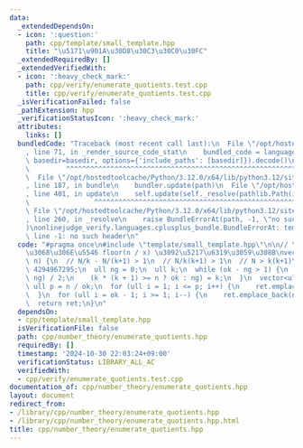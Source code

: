 ```yaml
---
data:
  _extendedDependsOn:
  - icon: ':question:'
    path: cpp/template/small_template.hpp
    title: "\u5171\u901A\u30D8\u30C3\u30C0\u30FC"
  _extendedRequiredBy: []
  _extendedVerifiedWith:
  - icon: ':heavy_check_mark:'
    path: cpp/verify/enumerate_quotients.test.cpp
    title: cpp/verify/enumerate_quotients.test.cpp
  _isVerificationFailed: false
  _pathExtension: hpp
  _verificationStatusIcon: ':heavy_check_mark:'
  attributes:
    links: []
  bundledCode: "Traceback (most recent call last):\n  File \"/opt/hostedtoolcache/Python/3.12.0/x64/lib/python3.12/site-packages/onlinejudge_verify/documentation/build.py\"\
    , line 71, in _render_source_code_stat\n    bundled_code = language.bundle(stat.path,\
    \ basedir=basedir, options={'include_paths': [basedir]}).decode()\n          \
    \         ^^^^^^^^^^^^^^^^^^^^^^^^^^^^^^^^^^^^^^^^^^^^^^^^^^^^^^^^^^^^^^^^^^^^^^^^^^^^^^^^^\n\
    \  File \"/opt/hostedtoolcache/Python/3.12.0/x64/lib/python3.12/site-packages/onlinejudge_verify/languages/cplusplus.py\"\
    , line 187, in bundle\n    bundler.update(path)\n  File \"/opt/hostedtoolcache/Python/3.12.0/x64/lib/python3.12/site-packages/onlinejudge_verify/languages/cplusplus_bundle.py\"\
    , line 401, in update\n    self.update(self._resolve(pathlib.Path(included), included_from=path))\n\
    \                ^^^^^^^^^^^^^^^^^^^^^^^^^^^^^^^^^^^^^^^^^^^^^^^^^^^^^^^^^\n \
    \ File \"/opt/hostedtoolcache/Python/3.12.0/x64/lib/python3.12/site-packages/onlinejudge_verify/languages/cplusplus_bundle.py\"\
    , line 260, in _resolve\n    raise BundleErrorAt(path, -1, \"no such header\"\
    )\nonlinejudge_verify.languages.cplusplus_bundle.BundleErrorAt: template/small_template.hpp:\
    \ line -1: no such header\n"
  code: "#pragma once\n#include \"template/small_template.hpp\"\n\n// \u6574\u6570\
    \u3068\u306E\u5546 floor(n / x) \u3092\u5217\u6319\u3059\u308B\nvector<ull> enumerate_quotients(ull\
    \ n) {\n  // N/k - N/(k+1) > 1\n  // N/k(k+1) > 1\n  // N > k(k+1)\n  ull ok =\
    \ 4294967295;\n  ull ng = 0;\n  ull k;\n  while (ok - ng > 1) {\n    k = (ok +\
    \ ng) / 2;\n    (k * (k + 1) >= n ? ok : ng) = k;\n  }\n  vector<ull> ret;\n \
    \ ull p = n / ok;\n  for (ull i = 1; i <= p; i++) {\n    ret.emplace_back(i);\n\
    \  }\n  for (ull i = ok - 1; i >= 1; i--) {\n    ret.emplace_back(n / i);\n  }\n\
    \  return ret;\n}\n"
  dependsOn:
  - cpp/template/small_template.hpp
  isVerificationFile: false
  path: cpp/number_theory/enumerate_quotients.hpp
  requiredBy: []
  timestamp: '2024-10-30 22:03:24+09:00'
  verificationStatus: LIBRARY_ALL_AC
  verifiedWith:
  - cpp/verify/enumerate_quotients.test.cpp
documentation_of: cpp/number_theory/enumerate_quotients.hpp
layout: document
redirect_from:
- /library/cpp/number_theory/enumerate_quotients.hpp
- /library/cpp/number_theory/enumerate_quotients.hpp.html
title: cpp/number_theory/enumerate_quotients.hpp
---
```

